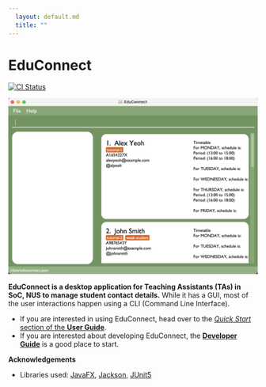 ```yaml
---
  layout: default.md
  title: ""
---
```


# EduConnect

[![CI Status](https://github.com/AY2324S2-CS2103-T14-1/tp/workflows/Java%20CI/badge.svg)](https://github.com/AY2324S2-CS2103-T14-1/tp/actions)
<!---[![codecov](https://codecov.io/gh/se-edu/addressbook-level3/branch/master/graph/badge.svg)](https://codecov.io/gh/se-edu/addressbook-level3)--->

![Ui](images/sampleUI.png)

**EduConnect is a desktop application for Teaching Assistants (TAs) in SoC, NUS to manage student contact details.** While it has a GUI, most of the user interactions happen using a CLI (Command Line Interface).

* If you are interested in using EduConnect, head over to the [_Quick Start_ section of the **User Guide**](UserGuide.html#quick-start).
* If you are interested about developing EduConnect, the [**Developer Guide**](DeveloperGuide.html) is a good place to start.


**Acknowledgements**

* Libraries used: [JavaFX](https://openjfx.io/), [Jackson](https://github.com/FasterXML/jackson), [JUnit5](https://github.com/junit-team/junit5)
